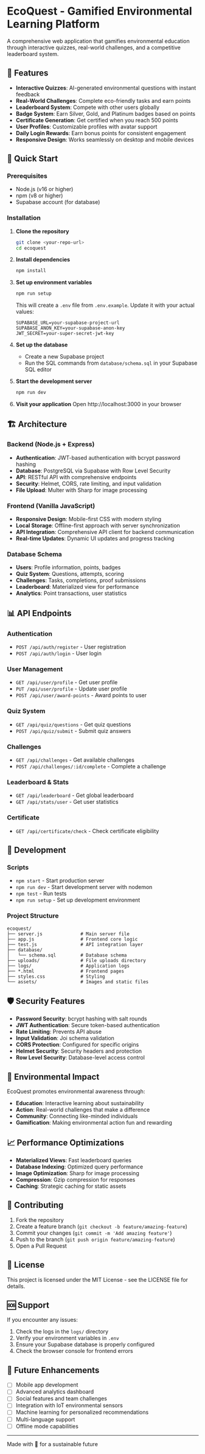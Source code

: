 # EcoQuest - Gamified Environmental Learning Platform

A comprehensive web application that gamifies environmental education through interactive quizzes, real-world challenges, and a competitive leaderboard system.

## 🌟 Features

- **Interactive Quizzes**: AI-generated environmental questions with instant feedback
- **Real-World Challenges**: Complete eco-friendly tasks and earn points
- **Leaderboard System**: Compete with other users globally
- **Badge System**: Earn Silver, Gold, and Platinum badges based on points
- **Certificate Generation**: Get certified when you reach 500 points
- **User Profiles**: Customizable profiles with avatar support
- **Daily Login Rewards**: Earn bonus points for consistent engagement
- **Responsive Design**: Works seamlessly on desktop and mobile devices

## 🚀 Quick Start

### Prerequisites

- Node.js (v16 or higher)
- npm (v8 or higher)
- Supabase account (for database)

### Installation

1. **Clone the repository**
   ```bash
   git clone <your-repo-url>
   cd ecoquest
   ```

2. **Install dependencies**
   ```bash
   npm install
   ```

3. **Set up environment variables**
   ```bash
   npm run setup
   ```
   This will create a `.env` file from `.env.example`. Update it with your actual values:
   ```env
   SUPABASE_URL=your-supabase-project-url
   SUPABASE_ANON_KEY=your-supabase-anon-key
   JWT_SECRET=your-super-secret-jwt-key
   ```

4. **Set up the database**
   - Create a new Supabase project
   - Run the SQL commands from `database/schema.sql` in your Supabase SQL editor

5. **Start the development server**
   ```bash
   npm run dev
   ```

6. **Visit your application**
   Open http://localhost:3000 in your browser

## 🏗️ Architecture

### Backend (Node.js + Express)
- **Authentication**: JWT-based authentication with bcrypt password hashing
- **Database**: PostgreSQL via Supabase with Row Level Security
- **API**: RESTful API with comprehensive endpoints
- **Security**: Helmet, CORS, rate limiting, and input validation
- **File Upload**: Multer with Sharp for image processing

### Frontend (Vanilla JavaScript)
- **Responsive Design**: Mobile-first CSS with modern styling
- **Local Storage**: Offline-first approach with server synchronization
- **API Integration**: Comprehensive API client for backend communication
- **Real-time Updates**: Dynamic UI updates and progress tracking

### Database Schema
- **Users**: Profile information, points, badges
- **Quiz System**: Questions, attempts, scoring
- **Challenges**: Tasks, completions, proof submissions
- **Leaderboard**: Materialized view for performance
- **Analytics**: Point transactions, user statistics

## 📊 API Endpoints

### Authentication
- `POST /api/auth/register` - User registration
- `POST /api/auth/login` - User login

### User Management
- `GET /api/user/profile` - Get user profile
- `PUT /api/user/profile` - Update user profile
- `POST /api/user/award-points` - Award points to user

### Quiz System
- `GET /api/quiz/questions` - Get quiz questions
- `POST /api/quiz/submit` - Submit quiz answers

### Challenges
- `GET /api/challenges` - Get available challenges
- `POST /api/challenges/:id/complete` - Complete a challenge

### Leaderboard & Stats
- `GET /api/leaderboard` - Get global leaderboard
- `GET /api/stats/user` - Get user statistics

### Certificate
- `GET /api/certificate/check` - Check certificate eligibility

## 🔧 Development

### Scripts
- `npm start` - Start production server
- `npm run dev` - Start development server with nodemon
- `npm test` - Run tests
- `npm run setup` - Set up development environment

### Project Structure
```
ecoquest/
├── server.js              # Main server file
├── app.js                 # Frontend core logic
├── test.js                # API integration layer
├── database/
│   └── schema.sql         # Database schema
├── uploads/               # File uploads directory
├── logs/                  # Application logs
├── *.html                 # Frontend pages
├── styles.css             # Styling
└── assets/                # Images and static files
```

## 🛡️ Security Features

- **Password Security**: bcrypt hashing with salt rounds
- **JWT Authentication**: Secure token-based authentication
- **Rate Limiting**: Prevents API abuse
- **Input Validation**: Joi schema validation
- **CORS Protection**: Configured for specific origins
- **Helmet Security**: Security headers and protection
- **Row Level Security**: Database-level access control

## 🌱 Environmental Impact

EcoQuest promotes environmental awareness through:
- **Education**: Interactive learning about sustainability
- **Action**: Real-world challenges that make a difference
- **Community**: Connecting like-minded individuals
- **Gamification**: Making environmental action fun and rewarding

## 📈 Performance Optimizations

- **Materialized Views**: Fast leaderboard queries
- **Database Indexing**: Optimized query performance
- **Image Optimization**: Sharp for image processing
- **Compression**: Gzip compression for responses
- **Caching**: Strategic caching for static assets

## 🤝 Contributing

1. Fork the repository
2. Create a feature branch (`git checkout -b feature/amazing-feature`)
3. Commit your changes (`git commit -m 'Add amazing feature'`)
4. Push to the branch (`git push origin feature/amazing-feature`)
5. Open a Pull Request

## 📝 License

This project is licensed under the MIT License - see the LICENSE file for details.

## 🆘 Support

If you encounter any issues:
1. Check the logs in the `logs/` directory
2. Verify your environment variables in `.env`
3. Ensure your Supabase database is properly configured
4. Check the browser console for frontend errors

## 🔮 Future Enhancements

- [ ] Mobile app development
- [ ] Advanced analytics dashboard
- [ ] Social features and team challenges
- [ ] Integration with IoT environmental sensors
- [ ] Machine learning for personalized recommendations
- [ ] Multi-language support
- [ ] Offline mode capabilities

---

Made with 💚 for a sustainable future
